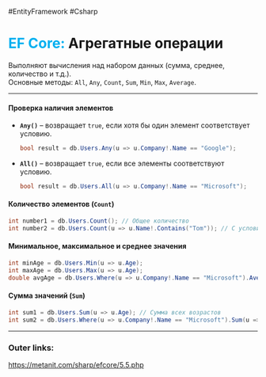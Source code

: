 #EntityFramework #Csharp 
# <font color="#00b0f0">EF Core:</font> Агрегатные операции

Выполняют вычисления над набором данных (сумма, среднее, количество и т.д.).  
Основные методы: `All`, `Any`, `Count`, `Sum`, `Min`, `Max`, `Average`.  

---
#### **Проверка наличия элементов**  
- **`Any()`** – возвращает `true`, если хотя бы один элемент соответствует условию.  
  ```csharp
  bool result = db.Users.Any(u => u.Company!.Name == "Google");
  ```  

- **`All()`** – возвращает `true`, если все элементы соответствуют условию.  
  ```csharp
  bool result = db.Users.All(u => u.Company!.Name == "Microsoft");
  ```  
 
#### **Количество элементов (`Count`)**  
```csharp
int number1 = db.Users.Count(); // Общее количество  
int number2 = db.Users.Count(u => u.Name!.Contains("Tom")); // С условием  
```  

#### **Минимальное, максимальное и среднее значения**  
```csharp
int minAge = db.Users.Min(u => u.Age);  
int maxAge = db.Users.Max(u => u.Age);  
double avgAge = db.Users.Where(u => u.Company!.Name == "Microsoft").Average(u => u.Age);  
```  

#### **Сумма значений (`Sum`)**  
```csharp
int sum1 = db.Users.Sum(u => u.Age); // Сумма всех возрастов  
int sum2 = db.Users.Where(u => u.Company!.Name == "Microsoft").Sum(u => u.Age);  
```  
 
---
### Outer links:
https://metanit.com/sharp/efcore/5.5.php